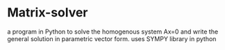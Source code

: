 # Matrix-solver
 a program in Python to solve the homogenous system Ax=0 and write the general solution in parametric vector form.
 uses SYMPY library in python
